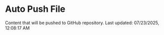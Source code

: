 # Auto Push File

Content that will be pushed to GitHub repository.
Last updated: 07/23/2025, 12:08:17 AM